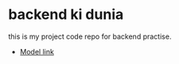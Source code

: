 #  backend ki dunia
this is my project code repo for backend practise.
- [ Model link](https://app.eraser.io/workspace/nzF6slXF1c1OU2dkzgCq?origin=share)